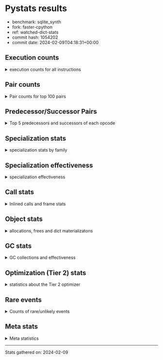 
# Pystats results

- benchmark: sqlite_synth
- fork: faster-cpython
- ref: watched-dict-stats
- commit hash: 1054202
- commit date: 2024-02-09T04:18:31+00:00

## Execution counts

<details>
<summary> execution counts for all instructions </summary>

|Name | Count | Self | Cumulative | Miss ratio | 
|---|---:|---:|---:|---:|
| LOAD_FAST | 20,976,160 | 19.0% | 19.0% |  |
| COPY | 10,486,160 | 9.5% | 28.6% |  |
| SWAP | 10,486,160 | 9.5% | 38.1% |  |
| LOAD_ATTR_INSTANCE_VALUE | 10,485,840 | 9.5% | 47.6% |  |
| STORE_ATTR_INSTANCE_VALUE | 10,485,840 | 9.5% | 57.1% |  |
| BINARY_OP_ADD_INT | 10,485,720 | 9.5% | 66.7% |  |
| LOAD_CONST | 5,244,480 | 4.8% | 71.4% |  |
| LOAD_GLOBAL_BUILTIN | 5,244,460 | 4.8% | 76.2% |  |
| RESUME_CHECK | 5,243,340 | 4.8% | 80.9% |  |
| INTERPRETER_EXIT | 5,243,200 | 4.8% | 85.7% |  |
| RETURN_CONST | 5,242,960 | 4.8% | 90.5% |  |
| POP_JUMP_IF_NONE | 5,242,880 | 4.8% | 95.2% |  |
| CALL_LEN | 5,242,860 | 4.8% | 100.0% |  |
| STORE_FAST | 2,140 | 0.0% | 100.0% |  |
| POP_TOP | 1,520 | 0.0% | 100.0% |  |
| LOAD_GLOBAL_MODULE | 1,360 | 0.0% | 100.0% |  |
| PUSH_NULL | 1,280 | 0.0% | 100.0% |  |
| POP_JUMP_IF_FALSE | 1,280 | 0.0% | 100.0% |  |
| CALL | 1,260 | 0.0% | 100.0% |  |
| LOAD_FAST_LOAD_FAST | 1,180 | 0.0% | 100.0% |  |
| LOAD_ATTR_MODULE | 1,000 | 0.0% | 100.0% |  |
| JUMP_BACKWARD | 980 | 0.0% | 100.0% |  |
| LOAD_ATTR_METHOD_NO_DICT | 940 | 0.0% | 100.0% |  |
| LOAD_ATTR | 860 | 0.0% | 100.0% |  |
| CALL_BUILTIN_O | 760 | 0.0% | 100.0% |  |
| COMPARE_OP_FLOAT | 760 | 0.0% | 100.0% |  |
| CALL_BUILTIN_FAST | 620 | 0.0% | 100.0% |  |
| CALL_METHOD_DESCRIPTOR_FAST | 620 | 0.0% | 100.0% |  |
| LOAD_DEREF | 560 | 0.0% | 100.0% |  |
| FOR_ITER_TUPLE | 540 | 0.0% | 100.0% |  |
| FOR_ITER | 500 | 0.0% | 100.0% |  |
| RETURN_VALUE | 480 | 0.0% | 100.0% |  |
| BUILD_LIST | 480 | 0.0% | 100.0% |  |
| LOAD_GLOBAL | 480 | 0.0% | 100.0% |  |
| FOR_ITER_RANGE | 460 | 0.0% | 100.0% |  |
| ENTER_EXECUTOR | 440 | 0.0% | 100.0% |  |
| STORE_FAST_STORE_FAST | 400 | 0.0% | 100.0% |  |
| NOP | 380 | 0.0% | 100.0% |  |
| CALL_STR_1 | 380 | 0.0% | 100.0% |  |
| UNPACK_SEQUENCE_TUPLE | 380 | 0.0% | 100.0% |  |
| STORE_ATTR | 360 | 0.0% | 100.0% |  |
| CHECK_EXC_MATCH | 320 | 0.0% | 100.0% |  |
| GET_ITER | 320 | 0.0% | 100.0% |  |
| POP_EXCEPT | 320 | 0.0% | 100.0% |  |
| PUSH_EXC_INFO | 320 | 0.0% | 100.0% |  |
| BINARY_OP | 220 | 0.0% | 100.0% |  |
| MAKE_FUNCTION | 160 | 0.0% | 100.0% |  |
| BUILD_TUPLE | 160 | 0.0% | 100.0% |  |
| CALL_FUNCTION_EX | 160 | 0.0% | 100.0% |  |
| COPY_FREE_VARS | 160 | 0.0% | 100.0% |  |
| MAKE_CELL | 160 | 0.0% | 100.0% |  |
| SET_FUNCTION_ATTRIBUTE | 160 | 0.0% | 100.0% |  |
| CALL_BUILTIN_CLASS | 120 | 0.0% | 100.0% |  |
| CALL_METHOD_DESCRIPTOR_NOARGS | 120 | 0.0% | 100.0% |  |
| RESUME | 100 | 0.0% | 100.0% |  |
| BUILD_MAP | 80 | 0.0% | 100.0% |  |
| CALL_INTRINSIC_1 | 80 | 0.0% | 100.0% |  |
| COMPARE_OP | 80 | 0.0% | 100.0% |  |
| JUMP_FORWARD | 80 | 0.0% | 100.0% |  |
| LIST_EXTEND | 80 | 0.0% | 100.0% |  |
| CALL_ISINSTANCE | 80 | 0.0% | 100.0% |  |
| CALL_PY_WITH_DEFAULTS | 80 | 0.0% | 100.0% |  |
| COMPARE_OP_INT | 80 | 0.0% | 100.0% |  |
| TO_BOOL_BOOL | 80 | 0.0% | 100.0% |  |
| BINARY_OP_SUBTRACT_FLOAT | 60 | 0.0% | 100.0% |  |
| BINARY_SUBSCR_TUPLE_INT | 60 | 0.0% | 100.0% |  |
| CALL_BUILTIN_FAST_WITH_KEYWORDS | 60 | 0.0% | 100.0% |  |
| BINARY_SUBSCR | 40 | 0.0% | 100.0% |  |
| UNPACK_SEQUENCE | 40 | 0.0% | 100.0% |  |


</details>

## Pair counts

<details>
<summary> Pair counts for top 100 pairs </summary>

|Pair | Count | Self | Cumulative | 
|---|---:|---:|---:|
| LOAD_FAST COPY | 10,485,760 | 9.5% | 9.5% |
| BINARY_OP_ADD_INT SWAP | 10,485,720 | 9.5% | 19.0% |
| COPY LOAD_ATTR_INSTANCE_VALUE | 10,485,680 | 9.5% | 28.6% |
| SWAP STORE_ATTR_INSTANCE_VALUE | 10,485,680 | 9.5% | 38.1% |
| LOAD_GLOBAL_BUILTIN LOAD_FAST | 5,243,360 | 4.8% | 42.8% |
| RESUME_CHECK LOAD_FAST | 5,243,000 | 4.8% | 47.6% |
| CACHE RESUME_CHECK | 5,242,980 | 4.8% | 52.4% |
| RETURN_CONST INTERPRETER_EXIT | 5,242,960 | 4.8% | 57.1% |
| STORE_ATTR_INSTANCE_VALUE RETURN_CONST | 5,242,920 | 4.8% | 61.9% |
| LOAD_FAST POP_JUMP_IF_NONE | 5,242,880 | 4.8% | 66.6% |
| POP_JUMP_IF_NONE LOAD_FAST | 5,242,880 | 4.8% | 71.4% |
| LOAD_ATTR_INSTANCE_VALUE LOAD_GLOBAL_BUILTIN | 5,242,880 | 4.8% | 76.2% |
| LOAD_ATTR_INSTANCE_VALUE LOAD_CONST | 5,242,860 | 4.8% | 80.9% |
| STORE_ATTR_INSTANCE_VALUE LOAD_FAST | 5,242,860 | 4.8% | 85.7% |
| LOAD_CONST BINARY_OP_ADD_INT | 5,242,840 | 4.8% | 90.4% |
| LOAD_FAST CALL_LEN | 5,242,840 | 4.8% | 95.2% |
| CALL_LEN BINARY_OP_ADD_INT | 5,242,840 | 4.8% | 100.0% |
| PUSH_NULL LOAD_FAST | 960 | 0.0% | 100.0% |
| LOAD_ATTR_MODULE PUSH_NULL | 940 | 0.0% | 100.0% |
| LOAD_GLOBAL_MODULE LOAD_ATTR_MODULE | 880 | 0.0% | 100.0% |
| STORE_FAST LOAD_GLOBAL_MODULE | 760 | 0.0% | 100.0% |
| COMPARE_OP_FLOAT POP_JUMP_IF_FALSE | 760 | 0.0% | 100.0% |
| LOAD_ATTR_METHOD_NO_DICT LOAD_CONST | 740 | 0.0% | 100.0% |
| LOAD_FAST CALL_BUILTIN_O | 720 | 0.0% | 100.0% |
| STORE_FAST LOAD_FAST | 720 | 0.0% | 100.0% |
| LOAD_FAST LOAD_ATTR_METHOD_NO_DICT | 680 | 0.0% | 100.0% |
| LOAD_GLOBAL_BUILTIN LOAD_FAST_LOAD_FAST | 620 | 0.0% | 100.0% |
| CALL_METHOD_DESCRIPTOR_FAST POP_TOP | 500 | 0.0% | 100.0% |
| LOAD_FAST LOAD_ATTR | 440 | 0.0% | 100.0% |
| CALL POP_TOP | 400 | 0.0% | 100.0% |
| LOAD_CONST LOAD_FAST_LOAD_FAST | 400 | 0.0% | 100.0% |
| LOAD_FAST SWAP | 400 | 0.0% | 100.0% |
| POP_JUMP_IF_FALSE LOAD_FAST | 400 | 0.0% | 100.0% |
| STORE_FAST_STORE_FAST STORE_FAST | 400 | 0.0% | 100.0% |
| SWAP COPY | 400 | 0.0% | 100.0% |
| LOAD_FAST_LOAD_FAST CALL_BUILTIN_FAST | 380 | 0.0% | 100.0% |
| CALL_BUILTIN_O LOAD_FAST | 380 | 0.0% | 100.0% |
| CALL_BUILTIN_O STORE_FAST | 380 | 0.0% | 100.0% |
| CALL_STR_1 BUILD_LIST | 380 | 0.0% | 100.0% |
| FOR_ITER_RANGE STORE_FAST | 380 | 0.0% | 100.0% |
| FOR_ITER_TUPLE STORE_FAST | 380 | 0.0% | 100.0% |
| UNPACK_SEQUENCE_TUPLE STORE_FAST_STORE_FAST | 380 | 0.0% | 100.0% |
| BUILD_LIST CALL_METHOD_DESCRIPTOR_FAST | 360 | 0.0% | 100.0% |
| COPY COMPARE_OP_FLOAT | 360 | 0.0% | 100.0% |
| FOR_ITER UNPACK_SEQUENCE_TUPLE | 360 | 0.0% | 100.0% |
| LOAD_FAST CALL_STR_1 | 360 | 0.0% | 100.0% |
| LOAD_FAST COMPARE_OP_FLOAT | 360 | 0.0% | 100.0% |
| LOAD_FAST_LOAD_FAST LOAD_GLOBAL_BUILTIN | 360 | 0.0% | 100.0% |
| POP_TOP JUMP_BACKWARD | 340 | 0.0% | 100.0% |
| JUMP_BACKWARD FOR_ITER | 340 | 0.0% | 100.0% |
| POP_JUMP_IF_FALSE JUMP_BACKWARD | 340 | 0.0% | 100.0% |
| CHECK_EXC_MATCH POP_JUMP_IF_FALSE | 320 | 0.0% | 100.0% |
| POP_TOP POP_EXCEPT | 320 | 0.0% | 100.0% |
| POP_TOP LOAD_FAST | 320 | 0.0% | 100.0% |
| PUSH_EXC_INFO LOAD_GLOBAL_BUILTIN | 320 | 0.0% | 100.0% |
| POP_JUMP_IF_FALSE POP_TOP | 320 | 0.0% | 100.0% |
| LOAD_GLOBAL_BUILTIN CHECK_EXC_MATCH | 320 | 0.0% | 100.0% |
| NOP LOAD_GLOBAL_BUILTIN | 300 | 0.0% | 100.0% |
| POP_EXCEPT JUMP_BACKWARD | 300 | 0.0% | 100.0% |
| POP_TOP ENTER_EXECUTOR | 300 | 0.0% | 100.0% |
| JUMP_BACKWARD FOR_ITER_RANGE | 300 | 0.0% | 100.0% |
| STORE_FAST NOP | 300 | 0.0% | 100.0% |
| JUMP_BACKWARD FOR_ITER_TUPLE | 280 | 0.0% | 100.0% |
| PUSH_NULL CALL | 240 | 0.0% | 100.0% |
| RETURN_VALUE INTERPRETER_EXIT | 240 | 0.0% | 100.0% |
| STORE_FAST LOAD_GLOBAL_BUILTIN | 240 | 0.0% | 100.0% |
| CALL STORE_FAST | 220 | 0.0% | 100.0% |
| LOAD_CONST CALL | 200 | 0.0% | 100.0% |
| LOAD_FAST CALL | 200 | 0.0% | 100.0% |
| ENTER_EXECUTOR PUSH_EXC_INFO | 180 | 0.0% | 100.0% |
| LOAD_ATTR PUSH_NULL | 180 | 0.0% | 100.0% |
| LOAD_ATTR LOAD_ATTR_METHOD_NO_DICT | 180 | 0.0% | 100.0% |
| LOAD_GLOBAL_MODULE LOAD_ATTR | 180 | 0.0% | 100.0% |
| GET_ITER FOR_ITER_TUPLE | 160 | 0.0% | 100.0% |
| MAKE_FUNCTION SET_FUNCTION_ATTRIBUTE | 160 | 0.0% | 100.0% |
| RETURN_VALUE RETURN_VALUE | 160 | 0.0% | 100.0% |
| BUILD_TUPLE LOAD_CONST | 160 | 0.0% | 100.0% |
| LOAD_ATTR LOAD_CONST | 160 | 0.0% | 100.0% |
| LOAD_CONST MAKE_FUNCTION | 160 | 0.0% | 100.0% |
| LOAD_CONST LOAD_CONST | 160 | 0.0% | 100.0% |
| LOAD_CONST LOAD_FAST | 160 | 0.0% | 100.0% |
| LOAD_CONST CALL_METHOD_DESCRIPTOR_FAST | 160 | 0.0% | 100.0% |
| LOAD_DEREF PUSH_NULL | 160 | 0.0% | 100.0% |
| LOAD_FAST GET_ITER | 160 | 0.0% | 100.0% |
| LOAD_FAST RETURN_VALUE | 160 | 0.0% | 100.0% |
| LOAD_FAST BUILD_TUPLE | 160 | 0.0% | 100.0% |
| LOAD_FAST LOAD_FAST | 160 | 0.0% | 100.0% |
| LOAD_FAST STORE_ATTR | 160 | 0.0% | 100.0% |
| LOAD_FAST CALL_BUILTIN_FAST | 160 | 0.0% | 100.0% |
| LOAD_FAST_LOAD_FAST LOAD_FAST | 160 | 0.0% | 100.0% |
| LOAD_GLOBAL LOAD_GLOBAL_MODULE | 160 | 0.0% | 100.0% |
| CALL_BUILTIN_FAST POP_TOP | 160 | 0.0% | 100.0% |
| CALL_BUILTIN_FAST STORE_FAST | 160 | 0.0% | 100.0% |
| CALL CALL | 140 | 0.0% | 100.0% |
| COPY_FREE_VARS RESUME_CHECK | 140 | 0.0% | 100.0% |
| LOAD_GLOBAL LOAD_ATTR | 140 | 0.0% | 100.0% |
| CALL_BUILTIN_FAST PUSH_EXC_INFO | 140 | 0.0% | 100.0% |
| LOAD_GLOBAL_MODULE CALL | 140 | 0.0% | 100.0% |
| LOAD_ATTR LOAD_ATTR_MODULE | 120 | 0.0% | 100.0% |
| STORE_FAST LOAD_GLOBAL | 120 | 0.0% | 100.0% |


</details>

## Predecessor/Successor Pairs

<details>
<summary> Top 5 predecessors and successors of each opcode </summary>

### CACHE

<details>
<summary> Successors and predecessors for CACHE </summary>

|Successors | Count | Percentage | 
|---|---:|---:|
| RESUME_CHECK | 5,242,980 | 100.0% |
| COPY_FREE_VARS | 80 | 0.0% |
| MAKE_CELL | 80 | 0.0% |
| RESUME | 60 | 0.0% |


</details>

### BINARY_SUBSCR

<details>
<summary> Successors and predecessors for BINARY_SUBSCR </summary>

|Predecessors | Count | Percentage | 
|---|---:|---:|
| LOAD_CONST | 40 | 100.0% |

|Successors | Count | Percentage | 
|---|---:|---:|
| POP_TOP | 20 | 50.0% |
| BINARY_SUBSCR_TUPLE_INT | 20 | 50.0% |


</details>

### CHECK_EXC_MATCH

<details>
<summary> Successors and predecessors for CHECK_EXC_MATCH </summary>

|Predecessors | Count | Percentage | 
|---|---:|---:|
| LOAD_GLOBAL_BUILTIN | 320 | 100.0% |

|Successors | Count | Percentage | 
|---|---:|---:|
| POP_JUMP_IF_FALSE | 320 | 100.0% |


</details>

### GET_ITER

<details>
<summary> Successors and predecessors for GET_ITER </summary>

|Predecessors | Count | Percentage | 
|---|---:|---:|
| LOAD_FAST | 160 | 50.0% |
| CALL_BUILTIN_CLASS | 60 | 18.8% |
| CALL_METHOD_DESCRIPTOR_FAST | 60 | 18.8% |
| CALL | 40 | 12.5% |

|Successors | Count | Percentage | 
|---|---:|---:|
| FOR_ITER_TUPLE | 160 | 50.0% |
| FOR_ITER | 100 | 31.2% |
| FOR_ITER_RANGE | 60 | 18.8% |


</details>

### INTERPRETER_EXIT

<details>
<summary> Successors and predecessors for INTERPRETER_EXIT </summary>

|Predecessors | Count | Percentage | 
|---|---:|---:|
| RETURN_CONST | 5,242,960 | 100.0% |
| RETURN_VALUE | 240 | 0.0% |


</details>

### MAKE_FUNCTION

<details>
<summary> Successors and predecessors for MAKE_FUNCTION </summary>

|Predecessors | Count | Percentage | 
|---|---:|---:|
| LOAD_CONST | 160 | 100.0% |

|Successors | Count | Percentage | 
|---|---:|---:|
| SET_FUNCTION_ATTRIBUTE | 160 | 100.0% |


</details>

### NOP

<details>
<summary> Successors and predecessors for NOP </summary>

|Predecessors | Count | Percentage | 
|---|---:|---:|
| STORE_FAST | 300 | 78.9% |
| POP_TOP | 80 | 21.1% |

|Successors | Count | Percentage | 
|---|---:|---:|
| LOAD_GLOBAL_BUILTIN | 300 | 78.9% |
| LOAD_DEREF | 80 | 21.1% |


</details>

### POP_EXCEPT

<details>
<summary> Successors and predecessors for POP_EXCEPT </summary>

|Predecessors | Count | Percentage | 
|---|---:|---:|
| POP_TOP | 320 | 100.0% |

|Successors | Count | Percentage | 
|---|---:|---:|
| JUMP_BACKWARD | 300 | 93.8% |
| ENTER_EXECUTOR | 20 | 6.2% |


</details>

### POP_TOP

<details>
<summary> Successors and predecessors for POP_TOP </summary>

|Predecessors | Count | Percentage | 
|---|---:|---:|
| CALL_METHOD_DESCRIPTOR_FAST | 500 | 32.9% |
| CALL | 400 | 26.3% |
| POP_JUMP_IF_FALSE | 320 | 21.1% |
| CALL_BUILTIN_FAST | 160 | 10.5% |
| BINARY_SUBSCR_TUPLE_INT | 60 | 3.9% |

|Successors | Count | Percentage | 
|---|---:|---:|
| JUMP_BACKWARD | 340 | 22.4% |
| POP_EXCEPT | 320 | 21.1% |
| LOAD_FAST | 320 | 21.1% |
| ENTER_EXECUTOR | 300 | 19.7% |
| NOP | 80 | 5.3% |


</details>

### PUSH_EXC_INFO

<details>
<summary> Successors and predecessors for PUSH_EXC_INFO </summary>

|Predecessors | Count | Percentage | 
|---|---:|---:|
| ENTER_EXECUTOR | 180 | 56.2% |
| CALL_BUILTIN_FAST | 140 | 43.8% |

|Successors | Count | Percentage | 
|---|---:|---:|
| LOAD_GLOBAL_BUILTIN | 320 | 100.0% |


</details>

### PUSH_NULL

<details>
<summary> Successors and predecessors for PUSH_NULL </summary>

|Predecessors | Count | Percentage | 
|---|---:|---:|
| LOAD_ATTR_MODULE | 940 | 73.4% |
| LOAD_ATTR | 180 | 14.1% |
| LOAD_DEREF | 160 | 12.5% |

|Successors | Count | Percentage | 
|---|---:|---:|
| LOAD_FAST | 960 | 75.0% |
| CALL | 240 | 18.8% |
| LOAD_CONST | 80 | 6.2% |


</details>

### RETURN_VALUE

<details>
<summary> Successors and predecessors for RETURN_VALUE </summary>

|Predecessors | Count | Percentage | 
|---|---:|---:|
| RETURN_VALUE | 160 | 33.3% |
| LOAD_FAST | 160 | 33.3% |
| BINARY_OP | 100 | 20.8% |
| BINARY_OP_SUBTRACT_FLOAT | 60 | 12.5% |

|Successors | Count | Percentage | 
|---|---:|---:|
| INTERPRETER_EXIT | 240 | 50.0% |
| RETURN_VALUE | 160 | 33.3% |
| LOAD_GLOBAL | 40 | 8.3% |
| LOAD_GLOBAL_MODULE | 40 | 8.3% |


</details>

### BINARY_OP

<details>
<summary> Successors and predecessors for BINARY_OP </summary>

|Predecessors | Count | Percentage | 
|---|---:|---:|
| CALL_BUILTIN_CLASS | 60 | 27.3% |
| CALL | 40 | 18.2% |
| LOAD_CONST | 40 | 18.2% |
| LOAD_FAST | 40 | 18.2% |
| BINARY_OP | 20 | 9.1% |

|Successors | Count | Percentage | 
|---|---:|---:|
| RETURN_VALUE | 100 | 45.5% |
| SWAP | 40 | 18.2% |
| BINARY_OP_ADD_INT | 40 | 18.2% |
| BINARY_OP | 20 | 9.1% |
| BINARY_OP_SUBTRACT_FLOAT | 20 | 9.1% |


</details>

### BUILD_LIST

<details>
<summary> Successors and predecessors for BUILD_LIST </summary>

|Predecessors | Count | Percentage | 
|---|---:|---:|
| CALL_STR_1 | 380 | 79.2% |
| LOAD_FAST | 80 | 16.7% |
| CALL | 20 | 4.2% |

|Successors | Count | Percentage | 
|---|---:|---:|
| CALL_METHOD_DESCRIPTOR_FAST | 360 | 75.0% |
| LOAD_DEREF | 80 | 16.7% |
| CALL | 40 | 8.3% |


</details>

### BUILD_MAP

<details>
<summary> Successors and predecessors for BUILD_MAP </summary>

|Predecessors | Count | Percentage | 
|---|---:|---:|
| LOAD_FAST_LOAD_FAST | 80 | 100.0% |

|Successors | Count | Percentage | 
|---|---:|---:|
| CALL_BUILTIN_FAST | 80 | 100.0% |


</details>

### BUILD_TUPLE

<details>
<summary> Successors and predecessors for BUILD_TUPLE </summary>

|Predecessors | Count | Percentage | 
|---|---:|---:|
| LOAD_FAST | 160 | 100.0% |

|Successors | Count | Percentage | 
|---|---:|---:|
| LOAD_CONST | 160 | 100.0% |


</details>

### CALL

<details>
<summary> Successors and predecessors for CALL </summary>

|Predecessors | Count | Percentage | 
|---|---:|---:|
| PUSH_NULL | 240 | 19.0% |
| LOAD_CONST | 200 | 15.9% |
| LOAD_FAST | 200 | 15.9% |
| CALL | 140 | 11.1% |
| LOAD_GLOBAL_MODULE | 140 | 11.1% |

|Successors | Count | Percentage | 
|---|---:|---:|
| POP_TOP | 400 | 31.7% |
| STORE_FAST | 220 | 17.5% |
| CALL | 140 | 11.1% |
| LOAD_FAST | 100 | 7.9% |
| CALL_METHOD_DESCRIPTOR_FAST | 100 | 7.9% |


</details>

### CALL_FUNCTION_EX

<details>
<summary> Successors and predecessors for CALL_FUNCTION_EX </summary>

|Predecessors | Count | Percentage | 
|---|---:|---:|
| CALL_INTRINSIC_1 | 80 | 50.0% |
| LOAD_FAST | 80 | 50.0% |

|Successors | Count | Percentage | 
|---|---:|---:|
| COPY_FREE_VARS | 80 | 50.0% |
| RESUME_CHECK | 60 | 37.5% |
| RESUME | 20 | 12.5% |


</details>

### CALL_INTRINSIC_1

<details>
<summary> Successors and predecessors for CALL_INTRINSIC_1 </summary>

|Predecessors | Count | Percentage | 
|---|---:|---:|
| LIST_EXTEND | 80 | 100.0% |

|Successors | Count | Percentage | 
|---|---:|---:|
| CALL_FUNCTION_EX | 80 | 100.0% |


</details>

### COMPARE_OP

<details>
<summary> Successors and predecessors for COMPARE_OP </summary>

|Predecessors | Count | Percentage | 
|---|---:|---:|
| COPY | 40 | 50.0% |
| LOAD_FAST | 40 | 50.0% |

|Successors | Count | Percentage | 
|---|---:|---:|
| POP_JUMP_IF_FALSE | 40 | 50.0% |
| COMPARE_OP_FLOAT | 40 | 50.0% |


</details>

### COPY

<details>
<summary> Successors and predecessors for COPY </summary>

|Predecessors | Count | Percentage | 
|---|---:|---:|
| LOAD_FAST | 10,485,760 | 100.0% |
| SWAP | 400 | 0.0% |

|Successors | Count | Percentage | 
|---|---:|---:|
| LOAD_ATTR_INSTANCE_VALUE | 10,485,680 | 100.0% |
| COMPARE_OP_FLOAT | 360 | 0.0% |
| LOAD_ATTR | 80 | 0.0% |
| COMPARE_OP | 40 | 0.0% |


</details>

### COPY_FREE_VARS

<details>
<summary> Successors and predecessors for COPY_FREE_VARS </summary>

|Predecessors | Count | Percentage | 
|---|---:|---:|
| CACHE | 80 | 50.0% |
| CALL_FUNCTION_EX | 80 | 50.0% |

|Successors | Count | Percentage | 
|---|---:|---:|
| RESUME_CHECK | 140 | 87.5% |
| RESUME | 20 | 12.5% |


</details>

### ENTER_EXECUTOR

<details>
<summary> Successors and predecessors for ENTER_EXECUTOR </summary>

|Predecessors | Count | Percentage | 
|---|---:|---:|
| POP_TOP | 300 | 68.2% |
| JUMP_BACKWARD | 60 | 13.6% |
| POP_JUMP_IF_FALSE | 60 | 13.6% |
| POP_EXCEPT | 20 | 4.5% |

|Successors | Count | Percentage | 
|---|---:|---:|
| PUSH_EXC_INFO | 180 | 40.9% |
| FOR_ITER_TUPLE | 100 | 22.7% |
| LOAD_FAST | 80 | 18.2% |
| FOR_ITER_RANGE | 80 | 18.2% |


</details>

### FOR_ITER

<details>
<summary> Successors and predecessors for FOR_ITER </summary>

|Predecessors | Count | Percentage | 
|---|---:|---:|
| JUMP_BACKWARD | 340 | 68.0% |
| GET_ITER | 100 | 20.0% |
| FOR_ITER | 60 | 12.0% |

|Successors | Count | Percentage | 
|---|---:|---:|
| UNPACK_SEQUENCE_TUPLE | 360 | 72.0% |
| FOR_ITER | 60 | 12.0% |
| UNPACK_SEQUENCE | 40 | 8.0% |
| STORE_FAST | 20 | 4.0% |
| FOR_ITER_RANGE | 20 | 4.0% |


</details>

### JUMP_BACKWARD

<details>
<summary> Successors and predecessors for JUMP_BACKWARD </summary>

|Predecessors | Count | Percentage | 
|---|---:|---:|
| POP_TOP | 340 | 34.7% |
| POP_JUMP_IF_FALSE | 340 | 34.7% |
| POP_EXCEPT | 300 | 30.6% |

|Successors | Count | Percentage | 
|---|---:|---:|
| FOR_ITER | 340 | 34.7% |
| FOR_ITER_RANGE | 300 | 30.6% |
| FOR_ITER_TUPLE | 280 | 28.6% |
| ENTER_EXECUTOR | 60 | 6.1% |


</details>

### JUMP_FORWARD

<details>
<summary> Successors and predecessors for JUMP_FORWARD </summary>

|Predecessors | Count | Percentage | 
|---|---:|---:|
| POP_JUMP_IF_FALSE | 80 | 100.0% |

|Successors | Count | Percentage | 
|---|---:|---:|
| LOAD_FAST | 80 | 100.0% |


</details>

### LIST_EXTEND

<details>
<summary> Successors and predecessors for LIST_EXTEND </summary>

|Predecessors | Count | Percentage | 
|---|---:|---:|
| LOAD_DEREF | 80 | 100.0% |

|Successors | Count | Percentage | 
|---|---:|---:|
| CALL_INTRINSIC_1 | 80 | 100.0% |


</details>

### LOAD_ATTR

<details>
<summary> Successors and predecessors for LOAD_ATTR </summary>

|Predecessors | Count | Percentage | 
|---|---:|---:|
| LOAD_FAST | 440 | 51.2% |
| LOAD_GLOBAL_MODULE | 180 | 20.9% |
| LOAD_GLOBAL | 140 | 16.3% |
| COPY | 80 | 9.3% |
| LOAD_ATTR | 20 | 2.3% |

|Successors | Count | Percentage | 
|---|---:|---:|
| PUSH_NULL | 180 | 20.9% |
| LOAD_ATTR_METHOD_NO_DICT | 180 | 20.9% |
| LOAD_CONST | 160 | 18.6% |
| LOAD_ATTR_MODULE | 120 | 14.0% |
| CALL | 80 | 9.3% |


</details>

### LOAD_CONST

<details>
<summary> Successors and predecessors for LOAD_CONST </summary>

|Predecessors | Count | Percentage | 
|---|---:|---:|
| LOAD_ATTR_INSTANCE_VALUE | 5,242,860 | 100.0% |
| LOAD_ATTR_METHOD_NO_DICT | 740 | 0.0% |
| BUILD_TUPLE | 160 | 0.0% |
| LOAD_ATTR | 160 | 0.0% |
| LOAD_CONST | 160 | 0.0% |

|Successors | Count | Percentage | 
|---|---:|---:|
| BINARY_OP_ADD_INT | 5,242,840 | 100.0% |
| LOAD_FAST_LOAD_FAST | 400 | 0.0% |
| CALL | 200 | 0.0% |
| MAKE_FUNCTION | 160 | 0.0% |
| LOAD_CONST | 160 | 0.0% |


</details>

### LOAD_DEREF

<details>
<summary> Successors and predecessors for LOAD_DEREF </summary>

|Predecessors | Count | Percentage | 
|---|---:|---:|
| NOP | 80 | 14.3% |
| BUILD_LIST | 80 | 14.3% |
| LOAD_DEREF | 80 | 14.3% |
| LOAD_FAST | 80 | 14.3% |
| POP_JUMP_IF_FALSE | 80 | 14.3% |

|Successors | Count | Percentage | 
|---|---:|---:|
| PUSH_NULL | 160 | 28.6% |
| LIST_EXTEND | 80 | 14.3% |
| LOAD_CONST | 80 | 14.3% |
| LOAD_DEREF | 80 | 14.3% |
| LOAD_GLOBAL_BUILTIN | 80 | 14.3% |


</details>

### LOAD_FAST

<details>
<summary> Successors and predecessors for LOAD_FAST </summary>

|Predecessors | Count | Percentage | 
|---|---:|---:|
| LOAD_GLOBAL_BUILTIN | 5,243,360 | 25.0% |
| RESUME_CHECK | 5,243,000 | 25.0% |
| POP_JUMP_IF_NONE | 5,242,880 | 25.0% |
| STORE_ATTR_INSTANCE_VALUE | 5,242,860 | 25.0% |
| PUSH_NULL | 960 | 0.0% |

|Successors | Count | Percentage | 
|---|---:|---:|
| COPY | 10,485,760 | 50.0% |
| POP_JUMP_IF_NONE | 5,242,880 | 25.0% |
| CALL_LEN | 5,242,840 | 25.0% |
| CALL_BUILTIN_O | 720 | 0.0% |
| LOAD_ATTR_METHOD_NO_DICT | 680 | 0.0% |


</details>

### LOAD_FAST_LOAD_FAST

<details>
<summary> Successors and predecessors for LOAD_FAST_LOAD_FAST </summary>

|Predecessors | Count | Percentage | 
|---|---:|---:|
| LOAD_GLOBAL_BUILTIN | 620 | 52.5% |
| LOAD_CONST | 400 | 33.9% |
| FOR_ITER_TUPLE | 80 | 6.8% |
| LOAD_GLOBAL_MODULE | 80 | 6.8% |

|Successors | Count | Percentage | 
|---|---:|---:|
| CALL_BUILTIN_FAST | 380 | 32.2% |
| LOAD_GLOBAL_BUILTIN | 360 | 30.5% |
| LOAD_FAST | 160 | 13.6% |
| BUILD_MAP | 80 | 6.8% |
| STORE_ATTR | 80 | 6.8% |


</details>

### LOAD_GLOBAL

<details>
<summary> Successors and predecessors for LOAD_GLOBAL </summary>

|Predecessors | Count | Percentage | 
|---|---:|---:|
| STORE_FAST | 120 | 25.0% |
| POP_TOP | 80 | 16.7% |
| LOAD_CONST | 80 | 16.7% |
| RETURN_VALUE | 40 | 8.3% |
| LOAD_ATTR | 40 | 8.3% |

|Successors | Count | Percentage | 
|---|---:|---:|
| LOAD_GLOBAL_MODULE | 160 | 33.3% |
| LOAD_ATTR | 140 | 29.2% |
| LOAD_FAST | 80 | 16.7% |
| LOAD_GLOBAL_BUILTIN | 80 | 16.7% |
| CALL | 20 | 4.2% |


</details>

### MAKE_CELL

<details>
<summary> Successors and predecessors for MAKE_CELL </summary>

|Predecessors | Count | Percentage | 
|---|---:|---:|
| CACHE | 80 | 50.0% |
| MAKE_CELL | 80 | 50.0% |

|Successors | Count | Percentage | 
|---|---:|---:|
| MAKE_CELL | 80 | 50.0% |
| RESUME_CHECK | 80 | 50.0% |


</details>

### POP_JUMP_IF_FALSE

<details>
<summary> Successors and predecessors for POP_JUMP_IF_FALSE </summary>

|Predecessors | Count | Percentage | 
|---|---:|---:|
| COMPARE_OP_FLOAT | 760 | 59.4% |
| CHECK_EXC_MATCH | 320 | 25.0% |
| COMPARE_OP_INT | 80 | 6.2% |
| TO_BOOL_BOOL | 80 | 6.2% |
| COMPARE_OP | 40 | 3.1% |

|Successors | Count | Percentage | 
|---|---:|---:|
| LOAD_FAST | 400 | 31.2% |
| JUMP_BACKWARD | 340 | 26.6% |
| POP_TOP | 320 | 25.0% |
| JUMP_FORWARD | 80 | 6.2% |
| LOAD_DEREF | 80 | 6.2% |


</details>

### POP_JUMP_IF_NONE

<details>
<summary> Successors and predecessors for POP_JUMP_IF_NONE </summary>

|Predecessors | Count | Percentage | 
|---|---:|---:|
| LOAD_FAST | 5,242,880 | 100.0% |

|Successors | Count | Percentage | 
|---|---:|---:|
| LOAD_FAST | 5,242,880 | 100.0% |


</details>

### RETURN_CONST

<details>
<summary> Successors and predecessors for RETURN_CONST </summary>

|Predecessors | Count | Percentage | 
|---|---:|---:|
| STORE_ATTR_INSTANCE_VALUE | 5,242,920 | 100.0% |
| STORE_ATTR | 40 | 0.0% |

|Successors | Count | Percentage | 
|---|---:|---:|
| INTERPRETER_EXIT | 5,242,960 | 100.0% |


</details>

### SET_FUNCTION_ATTRIBUTE

<details>
<summary> Successors and predecessors for SET_FUNCTION_ATTRIBUTE </summary>

|Predecessors | Count | Percentage | 
|---|---:|---:|
| MAKE_FUNCTION | 160 | 100.0% |

|Successors | Count | Percentage | 
|---|---:|---:|
| LOAD_FAST | 80 | 50.0% |
| STORE_FAST | 80 | 50.0% |


</details>

### STORE_ATTR

<details>
<summary> Successors and predecessors for STORE_ATTR </summary>

|Predecessors | Count | Percentage | 
|---|---:|---:|
| LOAD_FAST | 160 | 44.4% |
| LOAD_FAST_LOAD_FAST | 80 | 22.2% |
| SWAP | 80 | 22.2% |
| STORE_ATTR | 40 | 11.1% |

|Successors | Count | Percentage | 
|---|---:|---:|
| LOAD_FAST | 100 | 27.8% |
| LOAD_GLOBAL_MODULE | 80 | 22.2% |
| STORE_ATTR_INSTANCE_VALUE | 80 | 22.2% |
| RETURN_CONST | 40 | 11.1% |
| STORE_ATTR | 40 | 11.1% |


</details>

### STORE_FAST

<details>
<summary> Successors and predecessors for STORE_FAST </summary>

|Predecessors | Count | Percentage | 
|---|---:|---:|
| STORE_FAST_STORE_FAST | 400 | 18.7% |
| CALL_BUILTIN_O | 380 | 17.8% |
| FOR_ITER_RANGE | 380 | 17.8% |
| FOR_ITER_TUPLE | 380 | 17.8% |
| CALL | 220 | 10.3% |

|Successors | Count | Percentage | 
|---|---:|---:|
| LOAD_GLOBAL_MODULE | 760 | 35.5% |
| LOAD_FAST | 720 | 33.6% |
| NOP | 300 | 14.0% |
| LOAD_GLOBAL_BUILTIN | 240 | 11.2% |
| LOAD_GLOBAL | 120 | 5.6% |


</details>

### STORE_FAST_STORE_FAST

<details>
<summary> Successors and predecessors for STORE_FAST_STORE_FAST </summary>

|Predecessors | Count | Percentage | 
|---|---:|---:|
| UNPACK_SEQUENCE_TUPLE | 380 | 95.0% |
| UNPACK_SEQUENCE | 20 | 5.0% |

|Successors | Count | Percentage | 
|---|---:|---:|
| STORE_FAST | 400 | 100.0% |


</details>

### SWAP

<details>
<summary> Successors and predecessors for SWAP </summary>

|Predecessors | Count | Percentage | 
|---|---:|---:|
| BINARY_OP_ADD_INT | 10,485,720 | 100.0% |
| LOAD_FAST | 400 | 0.0% |
| BINARY_OP | 40 | 0.0% |

|Successors | Count | Percentage | 
|---|---:|---:|
| STORE_ATTR_INSTANCE_VALUE | 10,485,680 | 100.0% |
| COPY | 400 | 0.0% |
| STORE_ATTR | 80 | 0.0% |


</details>

### UNPACK_SEQUENCE

<details>
<summary> Successors and predecessors for UNPACK_SEQUENCE </summary>

|Predecessors | Count | Percentage | 
|---|---:|---:|
| FOR_ITER | 40 | 100.0% |

|Successors | Count | Percentage | 
|---|---:|---:|
| STORE_FAST_STORE_FAST | 20 | 50.0% |
| UNPACK_SEQUENCE_TUPLE | 20 | 50.0% |


</details>

### RESUME

<details>
<summary> Successors and predecessors for RESUME </summary>

|Predecessors | Count | Percentage | 
|---|---:|---:|
| CACHE | 60 | 60.0% |
| CALL_FUNCTION_EX | 20 | 20.0% |
| COPY_FREE_VARS | 20 | 20.0% |

|Successors | Count | Percentage | 
|---|---:|---:|
| LOAD_FAST | 40 | 40.0% |
| LOAD_CONST | 20 | 20.0% |
| LOAD_DEREF | 20 | 20.0% |
| LOAD_GLOBAL | 20 | 20.0% |


</details>

### BINARY_OP_ADD_INT

<details>
<summary> Successors and predecessors for BINARY_OP_ADD_INT </summary>

|Predecessors | Count | Percentage | 
|---|---:|---:|
| LOAD_CONST | 5,242,840 | 50.0% |
| CALL_LEN | 5,242,840 | 50.0% |
| BINARY_OP | 40 | 0.0% |

|Successors | Count | Percentage | 
|---|---:|---:|
| SWAP | 10,485,720 | 100.0% |


</details>

### BINARY_OP_SUBTRACT_FLOAT

<details>
<summary> Successors and predecessors for BINARY_OP_SUBTRACT_FLOAT </summary>

|Predecessors | Count | Percentage | 
|---|---:|---:|
| LOAD_FAST | 40 | 66.7% |
| BINARY_OP | 20 | 33.3% |

|Successors | Count | Percentage | 
|---|---:|---:|
| RETURN_VALUE | 60 | 100.0% |


</details>

### BINARY_SUBSCR_TUPLE_INT

<details>
<summary> Successors and predecessors for BINARY_SUBSCR_TUPLE_INT </summary>

|Predecessors | Count | Percentage | 
|---|---:|---:|
| LOAD_CONST | 40 | 66.7% |
| BINARY_SUBSCR | 20 | 33.3% |

|Successors | Count | Percentage | 
|---|---:|---:|
| POP_TOP | 60 | 100.0% |


</details>

### CALL_BUILTIN_CLASS

<details>
<summary> Successors and predecessors for CALL_BUILTIN_CLASS </summary>

|Predecessors | Count | Percentage | 
|---|---:|---:|
| CALL | 40 | 33.3% |
| LOAD_FAST | 40 | 33.3% |
| LOAD_ATTR_INSTANCE_VALUE | 40 | 33.3% |

|Successors | Count | Percentage | 
|---|---:|---:|
| GET_ITER | 60 | 50.0% |
| BINARY_OP | 60 | 50.0% |


</details>

### CALL_BUILTIN_FAST

<details>
<summary> Successors and predecessors for CALL_BUILTIN_FAST </summary>

|Predecessors | Count | Percentage | 
|---|---:|---:|
| LOAD_FAST_LOAD_FAST | 380 | 61.3% |
| LOAD_FAST | 160 | 25.8% |
| BUILD_MAP | 80 | 12.9% |

|Successors | Count | Percentage | 
|---|---:|---:|
| POP_TOP | 160 | 25.8% |
| STORE_FAST | 160 | 25.8% |
| PUSH_EXC_INFO | 140 | 22.6% |
| CALL | 80 | 12.9% |
| LOAD_ATTR_METHOD_NO_DICT | 80 | 12.9% |


</details>

### CALL_BUILTIN_FAST_WITH_KEYWORDS

<details>
<summary> Successors and predecessors for CALL_BUILTIN_FAST_WITH_KEYWORDS </summary>

|Predecessors | Count | Percentage | 
|---|---:|---:|
| LOAD_CONST | 40 | 66.7% |
| CALL | 20 | 33.3% |

|Successors | Count | Percentage | 
|---|---:|---:|
| STORE_FAST | 60 | 100.0% |


</details>

### CALL_BUILTIN_O

<details>
<summary> Successors and predecessors for CALL_BUILTIN_O </summary>

|Predecessors | Count | Percentage | 
|---|---:|---:|
| LOAD_FAST | 720 | 94.7% |
| CALL | 40 | 5.3% |

|Successors | Count | Percentage | 
|---|---:|---:|
| LOAD_FAST | 380 | 50.0% |
| STORE_FAST | 380 | 50.0% |


</details>

### CALL_ISINSTANCE

<details>
<summary> Successors and predecessors for CALL_ISINSTANCE </summary>

|Predecessors | Count | Percentage | 
|---|---:|---:|
| LOAD_GLOBAL_BUILTIN | 80 | 100.0% |

|Successors | Count | Percentage | 
|---|---:|---:|
| TO_BOOL_BOOL | 80 | 100.0% |


</details>

### CALL_LEN

<details>
<summary> Successors and predecessors for CALL_LEN </summary>

|Predecessors | Count | Percentage | 
|---|---:|---:|
| LOAD_FAST | 5,242,840 | 100.0% |
| CALL | 20 | 0.0% |

|Successors | Count | Percentage | 
|---|---:|---:|
| BINARY_OP_ADD_INT | 5,242,840 | 100.0% |
| BINARY_OP | 20 | 0.0% |


</details>

### CALL_METHOD_DESCRIPTOR_FAST

<details>
<summary> Successors and predecessors for CALL_METHOD_DESCRIPTOR_FAST </summary>

|Predecessors | Count | Percentage | 
|---|---:|---:|
| BUILD_LIST | 360 | 58.1% |
| LOAD_CONST | 160 | 25.8% |
| CALL | 100 | 16.1% |

|Successors | Count | Percentage | 
|---|---:|---:|
| POP_TOP | 500 | 80.6% |
| GET_ITER | 60 | 9.7% |
| STORE_FAST | 60 | 9.7% |


</details>

### CALL_METHOD_DESCRIPTOR_NOARGS

<details>
<summary> Successors and predecessors for CALL_METHOD_DESCRIPTOR_NOARGS </summary>

|Predecessors | Count | Percentage | 
|---|---:|---:|
| LOAD_ATTR_METHOD_NO_DICT | 80 | 66.7% |
| CALL | 40 | 33.3% |

|Successors | Count | Percentage | 
|---|---:|---:|
| POP_TOP | 60 | 50.0% |
| LOAD_CONST | 60 | 50.0% |


</details>

### CALL_PY_WITH_DEFAULTS

<details>
<summary> Successors and predecessors for CALL_PY_WITH_DEFAULTS </summary>

|Predecessors | Count | Percentage | 
|---|---:|---:|
| LOAD_FAST_LOAD_FAST | 80 | 100.0% |

|Successors | Count | Percentage | 
|---|---:|---:|
| RESUME_CHECK | 80 | 100.0% |


</details>

### CALL_STR_1

<details>
<summary> Successors and predecessors for CALL_STR_1 </summary>

|Predecessors | Count | Percentage | 
|---|---:|---:|
| LOAD_FAST | 360 | 94.7% |
| CALL | 20 | 5.3% |

|Successors | Count | Percentage | 
|---|---:|---:|
| BUILD_LIST | 380 | 100.0% |


</details>

### COMPARE_OP_FLOAT

<details>
<summary> Successors and predecessors for COMPARE_OP_FLOAT </summary>

|Predecessors | Count | Percentage | 
|---|---:|---:|
| COPY | 360 | 47.4% |
| LOAD_FAST | 360 | 47.4% |
| COMPARE_OP | 40 | 5.3% |

|Successors | Count | Percentage | 
|---|---:|---:|
| POP_JUMP_IF_FALSE | 760 | 100.0% |


</details>

### COMPARE_OP_INT

<details>
<summary> Successors and predecessors for COMPARE_OP_INT </summary>

|Predecessors | Count | Percentage | 
|---|---:|---:|
| LOAD_CONST | 80 | 100.0% |

|Successors | Count | Percentage | 
|---|---:|---:|
| POP_JUMP_IF_FALSE | 80 | 100.0% |


</details>

### FOR_ITER_RANGE

<details>
<summary> Successors and predecessors for FOR_ITER_RANGE </summary>

|Predecessors | Count | Percentage | 
|---|---:|---:|
| JUMP_BACKWARD | 300 | 65.2% |
| ENTER_EXECUTOR | 80 | 17.4% |
| GET_ITER | 60 | 13.0% |
| FOR_ITER | 20 | 4.3% |

|Successors | Count | Percentage | 
|---|---:|---:|
| STORE_FAST | 380 | 82.6% |
| LOAD_FAST | 80 | 17.4% |


</details>

### FOR_ITER_TUPLE

<details>
<summary> Successors and predecessors for FOR_ITER_TUPLE </summary>

|Predecessors | Count | Percentage | 
|---|---:|---:|
| JUMP_BACKWARD | 280 | 51.9% |
| GET_ITER | 160 | 29.6% |
| ENTER_EXECUTOR | 100 | 18.5% |

|Successors | Count | Percentage | 
|---|---:|---:|
| STORE_FAST | 380 | 70.4% |
| LOAD_FAST | 80 | 14.8% |
| LOAD_FAST_LOAD_FAST | 80 | 14.8% |


</details>

### LOAD_ATTR_INSTANCE_VALUE

<details>
<summary> Successors and predecessors for LOAD_ATTR_INSTANCE_VALUE </summary>

|Predecessors | Count | Percentage | 
|---|---:|---:|
| COPY | 10,485,680 | 100.0% |
| LOAD_ATTR | 80 | 0.0% |
| LOAD_FAST | 80 | 0.0% |

|Successors | Count | Percentage | 
|---|---:|---:|
| LOAD_GLOBAL_BUILTIN | 5,242,880 | 50.0% |
| LOAD_CONST | 5,242,860 | 50.0% |
| LOAD_GLOBAL | 40 | 0.0% |
| CALL_BUILTIN_CLASS | 40 | 0.0% |
| CALL | 20 | 0.0% |


</details>

### LOAD_ATTR_METHOD_NO_DICT

<details>
<summary> Successors and predecessors for LOAD_ATTR_METHOD_NO_DICT </summary>

|Predecessors | Count | Percentage | 
|---|---:|---:|
| LOAD_FAST | 680 | 72.3% |
| LOAD_ATTR | 180 | 19.1% |
| CALL_BUILTIN_FAST | 80 | 8.5% |

|Successors | Count | Percentage | 
|---|---:|---:|
| LOAD_CONST | 740 | 78.7% |
| CALL_METHOD_DESCRIPTOR_NOARGS | 80 | 8.5% |
| LOAD_GLOBAL_BUILTIN | 80 | 8.5% |
| CALL | 40 | 4.3% |


</details>

### LOAD_ATTR_MODULE

<details>
<summary> Successors and predecessors for LOAD_ATTR_MODULE </summary>

|Predecessors | Count | Percentage | 
|---|---:|---:|
| LOAD_GLOBAL_MODULE | 880 | 88.0% |
| LOAD_ATTR | 120 | 12.0% |

|Successors | Count | Percentage | 
|---|---:|---:|
| PUSH_NULL | 940 | 94.0% |
| CALL | 60 | 6.0% |


</details>

### LOAD_GLOBAL_BUILTIN

<details>
<summary> Successors and predecessors for LOAD_GLOBAL_BUILTIN </summary>

|Predecessors | Count | Percentage | 
|---|---:|---:|
| LOAD_ATTR_INSTANCE_VALUE | 5,242,880 | 100.0% |
| LOAD_FAST_LOAD_FAST | 360 | 0.0% |
| PUSH_EXC_INFO | 320 | 0.0% |
| NOP | 300 | 0.0% |
| STORE_FAST | 240 | 0.0% |

|Successors | Count | Percentage | 
|---|---:|---:|
| LOAD_FAST | 5,243,360 | 100.0% |
| LOAD_FAST_LOAD_FAST | 620 | 0.0% |
| CHECK_EXC_MATCH | 320 | 0.0% |
| LOAD_DEREF | 80 | 0.0% |
| CALL_ISINSTANCE | 80 | 0.0% |


</details>

### LOAD_GLOBAL_MODULE

<details>
<summary> Successors and predecessors for LOAD_GLOBAL_MODULE </summary>

|Predecessors | Count | Percentage | 
|---|---:|---:|
| STORE_FAST | 760 | 55.9% |
| LOAD_GLOBAL | 160 | 11.8% |
| RESUME_CHECK | 120 | 8.8% |
| LOAD_CONST | 80 | 5.9% |
| LOAD_DEREF | 80 | 5.9% |

|Successors | Count | Percentage | 
|---|---:|---:|
| LOAD_ATTR_MODULE | 880 | 64.7% |
| LOAD_ATTR | 180 | 13.2% |
| CALL | 140 | 10.3% |
| LOAD_FAST | 80 | 5.9% |
| LOAD_FAST_LOAD_FAST | 80 | 5.9% |


</details>

### RESUME_CHECK

<details>
<summary> Successors and predecessors for RESUME_CHECK </summary>

|Predecessors | Count | Percentage | 
|---|---:|---:|
| CACHE | 5,242,980 | 100.0% |
| COPY_FREE_VARS | 140 | 0.0% |
| MAKE_CELL | 80 | 0.0% |
| CALL_PY_WITH_DEFAULTS | 80 | 0.0% |
| CALL_FUNCTION_EX | 60 | 0.0% |

|Successors | Count | Percentage | 
|---|---:|---:|
| LOAD_FAST | 5,243,000 | 100.0% |
| LOAD_GLOBAL_MODULE | 120 | 0.0% |
| LOAD_GLOBAL_BUILTIN | 80 | 0.0% |
| LOAD_CONST | 60 | 0.0% |
| LOAD_DEREF | 60 | 0.0% |


</details>

### STORE_ATTR_INSTANCE_VALUE

<details>
<summary> Successors and predecessors for STORE_ATTR_INSTANCE_VALUE </summary>

|Predecessors | Count | Percentage | 
|---|---:|---:|
| SWAP | 10,485,680 | 100.0% |
| LOAD_FAST | 80 | 0.0% |
| STORE_ATTR | 80 | 0.0% |

|Successors | Count | Percentage | 
|---|---:|---:|
| RETURN_CONST | 5,242,920 | 50.0% |
| LOAD_FAST | 5,242,860 | 50.0% |
| LOAD_CONST | 60 | 0.0% |


</details>

### TO_BOOL_BOOL

<details>
<summary> Successors and predecessors for TO_BOOL_BOOL </summary>

|Predecessors | Count | Percentage | 
|---|---:|---:|
| CALL_ISINSTANCE | 80 | 100.0% |

|Successors | Count | Percentage | 
|---|---:|---:|
| POP_JUMP_IF_FALSE | 80 | 100.0% |


</details>

### UNPACK_SEQUENCE_TUPLE

<details>
<summary> Successors and predecessors for UNPACK_SEQUENCE_TUPLE </summary>

|Predecessors | Count | Percentage | 
|---|---:|---:|
| FOR_ITER | 360 | 94.7% |
| UNPACK_SEQUENCE | 20 | 5.3% |

|Successors | Count | Percentage | 
|---|---:|---:|
| STORE_FAST_STORE_FAST | 380 | 100.0% |


</details>


</details>

## Specialization stats

<details>
<summary> specialization stats by family </summary>

### BINARY_OP

<details>
<summary> specialization stats for BINARY_OP family </summary>

|Kind | Count | Ratio | 
|---|---:|---:|
|     deferred | 140 | 0.0% |
|          hit | 10,485,780 | 100.0% |

| | Count | Ratio | 
|---|---:|---:|
| Success | 60 | 75.0% |
| Failure | 20 | 25.0% |

|Failure kind | Count | Ratio | 
|---|---:|---:|
| true divide different types | 20 | 100.0% |


</details>

### BINARY_SUBSCR

<details>
<summary> specialization stats for BINARY_SUBSCR family </summary>

|Kind | Count | Ratio | 
|---|---:|---:|
|     deferred | 20 | 20.0% |
|          hit | 60 | 60.0% |

| | Count | Ratio | 
|---|---:|---:|
| Success | 20 | 100.0% |
| Failure | 0 | 0.0% |


</details>

### CALL

<details>
<summary> specialization stats for CALL family </summary>

|Kind | Count | Ratio | 
|---|---:|---:|
|     deferred | 840 | 0.0% |
|          hit | 5,245,700 | 100.0% |

| | Count | Ratio | 
|---|---:|---:|
| Success | 280 | 66.7% |
| Failure | 140 | 33.3% |

|Failure kind | Count | Ratio | 
|---|---:|---:|
| cfunc noargs | 60 | 42.9% |
| meth descr method fastcall keywords | 40 | 28.6% |
| meth descr varargs keywords | 20 | 14.3% |
| class no vectorcall | 20 | 14.3% |


</details>

### COMPARE_OP

<details>
<summary> specialization stats for COMPARE_OP family </summary>

|Kind | Count | Ratio | 
|---|---:|---:|
|     deferred | 40 | 4.3% |
|          hit | 840 | 91.3% |

| | Count | Ratio | 
|---|---:|---:|
| Success | 40 | 100.0% |
| Failure | 0 | 0.0% |


</details>

### FOR_ITER

<details>
<summary> specialization stats for FOR_ITER family </summary>

|Kind | Count | Ratio | 
|---|---:|---:|
|     deferred | 420 | 28.0% |
|          hit | 1,000 | 66.7% |

| | Count | Ratio | 
|---|---:|---:|
| Success | 20 | 25.0% |
| Failure | 60 | 75.0% |

|Failure kind | Count | Ratio | 
|---|---:|---:|
| other | 60 | 100.0% |


</details>

### LOAD_ATTR

<details>
<summary> specialization stats for LOAD_ATTR family </summary>

|Kind | Count | Ratio | 
|---|---:|---:|
|     deferred | 460 | 0.0% |
|          hit | 10,487,780 | 100.0% |

| | Count | Ratio | 
|---|---:|---:|
| Success | 380 | 95.0% |
| Failure | 20 | 5.0% |

|Failure kind | Count | Ratio | 
|---|---:|---:|
| module attr not found | 20 | 100.0% |


</details>

### LOAD_GLOBAL

<details>
<summary> specialization stats for LOAD_GLOBAL family </summary>

|Kind | Count | Ratio | 
|---|---:|---:|
|     deferred | 240 | 0.0% |
|          hit | 5,245,820 | 100.0% |

| | Count | Ratio | 
|---|---:|---:|
| Success | 240 | 100.0% |
| Failure | 0 | 0.0% |


</details>

### POP_JUMP_IF_FALSE

<details>
<summary> specialization stats for POP_JUMP_IF_FALSE family </summary>


</details>

### POP_JUMP_IF_NONE

<details>
<summary> specialization stats for POP_JUMP_IF_NONE family </summary>


</details>

### STORE_ATTR

<details>
<summary> specialization stats for STORE_ATTR family </summary>

|Kind | Count | Ratio | 
|---|---:|---:|
|     deferred | 240 | 0.0% |
|          hit | 10,485,840 | 100.0% |

| | Count | Ratio | 
|---|---:|---:|
| Success | 80 | 66.7% |
| Failure | 40 | 33.3% |

|Failure kind | Count | Ratio | 
|---|---:|---:|
| not managed dict | 40 | 100.0% |


</details>

### TO_BOOL

<details>
<summary> specialization stats for TO_BOOL family </summary>

|Kind | Count | Ratio | 
|---|---:|---:|
|          hit | 80 | 100.0% |


</details>

### UNPACK_SEQUENCE

<details>
<summary> specialization stats for UNPACK_SEQUENCE family </summary>

|Kind | Count | Ratio | 
|---|---:|---:|
|     deferred | 20 | 4.8% |
|          hit | 380 | 90.5% |

| | Count | Ratio | 
|---|---:|---:|
| Success | 20 | 100.0% |
| Failure | 0 | 0.0% |


</details>


</details>

## Specialization effectiveness

<details>
<summary> specialization effectiveness </summary>

|Instructions | Count | Ratio | 
|---|---:|---:|
| Basic | 57,691,620 | 52.4% |
| Not specialized | 5,248,000 | 4.8% |
| Specialized hits | 47,196,620 | 42.9% |
| Specialized misses | 0 | 0.0% |

### Deferred by instruction

<details>
<summary> deferred by instruction </summary>

|Name | Count | Ratio | 
|---|---:|---:|
| CALL | 840 | 34.7% |
| LOAD_ATTR | 460 | 19.0% |
| FOR_ITER | 420 | 17.4% |
| LOAD_GLOBAL | 240 | 9.9% |
| STORE_ATTR | 240 | 9.9% |
| BINARY_OP | 140 | 5.8% |
| COMPARE_OP | 40 | 1.7% |
| BINARY_SUBSCR | 20 | 0.8% |
| UNPACK_SEQUENCE | 20 | 0.8% |
| BINARY_SLICE | 0 | 0.0% |


</details>

### Misses by instruction

<details>
<summary> misses by instruction </summary>


</details>


</details>

## Call stats

<details>
<summary> Inlined calls and frame stats </summary>

| | Count | Ratio | 
|---|---:|---:|
| Calls to PyEval_EvalDefault | 5,243,200 | 100.0% |
| Calls to Python functions inlined | 240 | 0.0% |
| Calls via PyEval_EvalFrame (total) | 5,243,200 | 100.0% |
| Calls via PyEval_EvalFrame (vector) | 5,243,200 | 100.0% |
| Calls via PyEval_EvalFrame (generator) | 0 | 0.0% |
| Calls via PyEval_EvalFrame (legacy) | 0 | 0.0% |
| Calls via PyEval_EvalFrame (function vectorcall) | 5,243,200 | 100.0% |
| Calls via PyEval_EvalFrame (build class) | 0 | 0.0% |
| Calls via PyEval_EvalFrame (slot) | 0 | 0.0% |
| Calls via PyEval_EvalFrame (function ex) | 160 | 0.0% |
| Calls via PyEval_EvalFrame (api) | 0 | 0.0% |
| Calls via PyEval_EvalFrame (method) | 80 | 0.0% |
| Frame objects created | 80 | 0.0% |
| Frames pushed | 80 | 0.0% |


</details>

## Object stats

<details>
<summary> allocations, frees and dict materializatons </summary>

| | Count | Ratio | 
|---|---:|---:|
| Allocations from freelist | 78,672,560 | 51.8% |
| Frees to freelist | 78,672,600 |  |
| Allocations | 73,292,200 | 48.2% |
| Allocations to 512 bytes | 73,292,160 | 48.2% |
| Allocations to 4 kbytes | 40 | 0.0% |
| Allocations over 4 kbytes | 0 | 0.0% |
| Frees | 78,561,396 |  |
| New values | 80 |  |
| Interpreter increfs | 162,402,840 | 63.2% |
| Interpreter decrefs | 193,832,240 | 48.0% |
| Increfs | 94,390,187 | 36.8% |
| Decrefs | 209,682,068 | 52.0% |
| Materialize dict (on request) | 0 | 0.0% |
| Materialize dict (new key) | 0 | 0.0% |
| Materialize dict (too big) | 0 | 0.0% |
| Materialize dict (str subclass) | 0 | 0.0% |
| Dematerialize dict | 0 | 0.0% |
| Method cache hits | 5,244,302 |  |
| Method cache misses | 278 |  |
| Method cache collisions | 369 |  |
| Method cache dunder hits | 784 |  |
| Method cache dunder misses | 196 |  |


</details>

## GC stats

<details>
<summary> GC collections and effectiveness </summary>

|Generation | Collections | Objects collected | Object visits | 
|---:|---:|---:|---:|
| 0 | 0 | 0 | 0 |
| 1 | 0 | 0 | 0 |
| 2 | 0 | 0 | 0 |


</details>

## Optimization (Tier 2) stats

<details>
<summary> statistics about the Tier 2 optimizer </summary>

| | Count | Ratio | 
|---|---:|---:|
| Optimization attempts | 60 |  |
| Traces created | 60 | 100.0% |
| Trace stack overflow | 0 | 0.0% |
| Trace stack underflow | 0 | 0.0% |
| Trace too long | 0 | 0.0% |
| Trace too short | 0 | 0.0% |
| Inner loop found | 0 | 0.0% |
| Recursive call | 0 | 0.0% |
| Low confidence | 0 | 0.0% |
| Traces executed | 440 |  |
| Uops executed | 351,248,740 | 798,292.59 |

### Trace length histogram

<details>
<summary> trace length histogram </summary>

|Range | Count | Ratio | 
|---|---:|---:|
| <= 1 | 0 | 0.0% |
| <= 2 | 0 | 0.0% |
| <= 4 | 0 | 0.0% |
| <= 8 | 0 | 0.0% |
| <= 16 | 0 | 0.0% |
| <= 32 | 0 | 0.0% |
| <= 64 | 40 | 66.7% |
| <= 128 | 20 | 33.3% |


</details>

### Optimized trace length histogram

<details>
<summary> optimized trace length histogram </summary>

|Range | Count | Ratio | 
|---|---:|---:|
| <= 1 | 0 | 0.0% |
| <= 2 | 0 | 0.0% |
| <= 4 | 0 | 0.0% |
| <= 8 | 0 | 0.0% |
| <= 16 | 0 | 0.0% |
| <= 32 | 40 | 66.7% |
| <= 64 | 20 | 33.3% |


</details>

### Trace run length histogram

<details>
<summary> trace run length histogram </summary>

|Range | Count | Ratio | 
|---|---:|---:|
| <= 1 | 0 | 0.0% |
| <= 2 | 100 | 22.7% |
| <= 4 | 0 | 0.0% |
| <= 8 | 0 | 0.0% |
| <= 16 | 180 | 40.9% |
| <= 32 | 0 | 0.0% |
| <= 64 | 0 | 0.0% |
| <= 128 | 0 | 0.0% |
| <= 256 | 0 | 0.0% |
| <= 512 | 0 | 0.0% |
| <= 1,024 | 0 | 0.0% |
| <= 2,048 | 0 | 0.0% |
| <= 4,096 | 0 | 0.0% |
| <= 8,192 | 0 | 0.0% |
| <= 16,384 | 0 | 0.0% |
| <= 32,768 | 0 | 0.0% |
| <= 65,536 | 0 | 0.0% |
| <= 131,072 | 0 | 0.0% |
| <= 262,144 | 0 | 0.0% |
| <= 524,288 | 0 | 0.0% |
| <= 1,048,576 | 0 | 0.0% |
| <= 2,097,152 | 80 | 18.2% |
| <= 4,194,304 | 80 | 18.2% |


</details>

### Uop execution stats

<details>
<summary> uop execution stats </summary>

|Name | Count | Self | Cumulative | Miss ratio | 
|---|---:|---:|---:|---:|
| _SET_IP | 52,425,140 | 14.9% | 14.9% |  |
| _CHECK_VALIDITY | 52,424,800 | 14.9% | 29.9% |  |
| LOAD_FAST | 41,940,200 | 11.9% | 41.8% |  |
| STORE_FAST | 26,212,580 | 7.5% | 49.3% |  |
| _LOAD_CONST_INLINE | 15,727,440 | 4.5% | 53.7% |  |
| _CHECK_GLOBALS | 10,485,140 | 3.0% | 56.7% |  |
| PUSH_NULL | 10,484,960 | 3.0% | 59.7% |  |
| CALL_BUILTIN_O | 10,484,960 | 3.0% | 62.7% |  |
| COMPARE_OP_FLOAT | 10,484,960 | 3.0% | 65.7% |  |
| _CHECK_ATTR_MODULE | 10,484,960 | 3.0% | 68.7% |  |
| _LOAD_ATTR_MODULE | 10,484,960 | 3.0% | 71.6% |  |
| _GUARD_IS_TRUE_POP | 10,484,960 | 3.0% | 74.6% |  |
| _JUMP_TO_TOP | 10,484,960 | 3.0% | 77.6% |  |
| _CHECK_BUILTINS | 5,242,660 | 1.5% | 79.1% |  |
| _FOR_ITER_TIER_TWO | 5,242,560 | 1.5% | 80.6% | 0.0% |
| _GUARD_NOT_EXHAUSTED_RANGE | 5,242,560 | 1.5% | 82.1% | 0.0% |
| _ITER_CHECK_RANGE | 5,242,560 | 1.5% | 83.6% |  |
| POP_TOP | 5,242,480 | 1.5% | 85.1% |  |
| BUILD_LIST | 5,242,480 | 1.5% | 86.6% |  |
| COPY | 5,242,480 | 1.5% | 88.1% |  |
| SWAP | 5,242,480 | 1.5% | 89.6% |  |
| CALL_METHOD_DESCRIPTOR_FAST | 5,242,480 | 1.5% | 91.0% |  |
| CALL_STR_1 | 5,242,480 | 1.5% | 92.5% |  |
| UNPACK_SEQUENCE_TUPLE | 5,242,480 | 1.5% | 94.0% |  |
| _GUARD_TYPE_VERSION | 5,242,480 | 1.5% | 95.5% |  |
| _ITER_NEXT_RANGE | 5,242,480 | 1.5% | 97.0% |  |
| _LOAD_ATTR_METHOD_NO_DICT | 5,242,480 | 1.5% | 98.5% |  |
| _LOAD_CONST_INLINE_BORROW_WITH_NULL | 5,242,480 | 1.5% | 100.0% |  |
| _GUARD_NOT_EXHAUSTED_TUPLE | 280 | 0.0% | 100.0% | 35.7% |
| _ITER_CHECK_TUPLE | 280 | 0.0% | 100.0% |  |
| CALL_BUILTIN_FAST | 180 | 0.0% | 100.0% |  |
| _ITER_NEXT_TUPLE | 180 | 0.0% | 100.0% |  |
| _LOAD_CONST_INLINE_WITH_NULL | 180 | 0.0% | 100.0% |  |


</details>

### Unsupported opcodes

<details>
<summary> unsupported opcodes </summary>


</details>


</details>

## Rare events

<details>
<summary> Counts of rare/unlikely events </summary>

|Event | Count | 
|---|---:|
| set class | 0 |
| set bases | 0 |
| set eval frame func | 0 |
| builtin dict | 0 |
| func modification | 0 |
| watched dict modification | 0 |
| watched globals modification | 0 |


</details>

## Meta stats

<details>
<summary> Meta statistics </summary>

| | Count | 
|---|---:|
| Number of data files | 20 |


</details>

---
Stats gathered on: 2024-02-09
